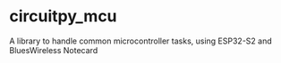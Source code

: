 # circuitpy_mcu
A library to handle common microcontroller tasks, using ESP32-S2 and BluesWireless Notecard

